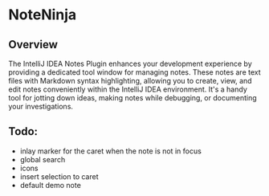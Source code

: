 # NoteNinja

## Overview

The IntelliJ IDEA Notes Plugin enhances your development experience by providing a dedicated tool window for managing notes. These notes are text files with Markdown syntax highlighting, allowing you to create, view, and edit notes conveniently within the IntelliJ IDEA environment. It's a handy tool for jotting down ideas, making notes while debugging, or documenting your investigations.

## Todo:
- inlay marker for the caret when the note is not in focus
- global search
- icons
- insert selection to caret
- default demo note